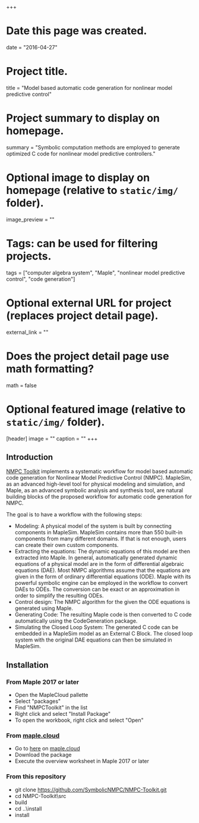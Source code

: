 +++
# Date this page was created.
date = "2016-04-27"

# Project title.
title = "Model based automatic code generation for nonlinear model predictive control"

# Project summary to display on homepage.
summary = "Symbolic computation methods are employed to generate optimized C code for nonlinear model predictive controllers."

# Optional image to display on homepage (relative to `static/img/` folder).
image_preview = ""

# Tags: can be used for filtering projects.
tags = ["computer algebra system", "Maple", "nonlinear model predictive control", "code generation"]

# Optional external URL for project (replaces project detail page).
external_link = ""

# Does the project detail page use math formatting?
math = false

# Optional featured image (relative to `static/img/` folder).
[header]
image = ""
caption = ""
+++

## Introduction

[NMPC Toolkit](https://github.com/SymbolicNMPC/NMPC-Toolkit) implements a systematic workflow for model based automatic code generation for Nonlinear Model Predictive Control (NMPC). MapleSim, as an advanced high-level tool for physical modeling and simulation, and Maple, as an advanced symbolic analysis and synthesis tool, are natural building blocks of the proposed workflow for automatic code generation for NMPC. 

The goal is to have a workflow with the following steps:

- Modeling: A physical model of the system is built by connecting components in MapleSim. MapleSim contains more than 550 built-in components from many different domains. If that is not enough, users can create their own custom components.
- Extracting the equations: The dynamic equations of this model are then extracted into Maple. In general, automatically generated dynamic equations of a physical model are in the form of differential algebraic equations (DAE). Most NMPC algorithms assume that the equations are given in the form of ordinary differential equations (ODE). Maple with its powerful symbolic engine can be employed in the workflow to convert DAEs to ODEs. The conversion can be exact or an approximation in order to simplify the resulting ODEs.
- Control design: The NMPC algorithm for the given the ODE equations is generated using Maple. 
- Generating Code: The resulting Maple code is then converted to C code automatically using the CodeGeneration package.
- Simulating the Closed Loop System: The generated C code can be embedded in a MapleSim model as an External C Block. The closed loop system with the original DAE equations can then be simulated in MapleSim.

## Installation

### From Maple 2017 or later
- Open the MapleCloud pallette
- Select "packages"
- Find "NMPCToolkit" in the list
- Right click and select "Install Package"
- To open the workbook, right click and select "Open"

### From [maple.cloud](https://maple.cloud)
- Go to [here](https://maple.cloud/#doc=5086116991467520) on [maple.cloud](https://maple.cloud)
- Download the package
- Execute the overview worksheet in Maple 2017 or later

### From this repository
- git clone https://github.com/SymbolicNMPC/NMPC-Toolkit.git
- cd NMPC-Toolkit\src
- build
- cd ..\install
- install
